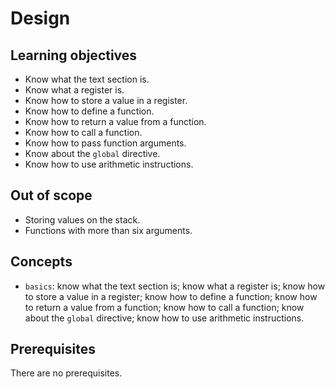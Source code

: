 # Design

## Learning objectives

- Know what the text section is.
- Know what a register is.
- Know how to store a value in a register.
- Know how to define a function.
- Know how to return a value from a function.
- Know how to call a function.
- Know how to pass function arguments.
- Know about the `global` directive.
- Know how to use arithmetic instructions.

## Out of scope

- Storing values on the stack.
- Functions with more than six arguments.

## Concepts

- `basics`: know what the text section is; know what a register is; know how to store a value in a register; know how to define a function; know how to return a value from a function; know how to call a function; know about the `global` directive; know how to use arithmetic instructions.

## Prerequisites

There are no prerequisites.
